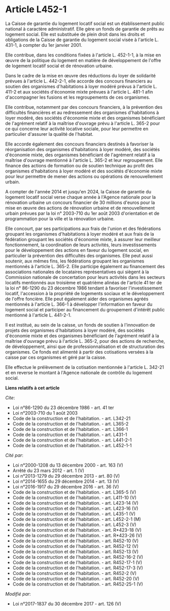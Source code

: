 # Article L452-1

La Caisse de garantie du logement locatif social est un établissement public national à caractère administratif. Elle gère un
fonds de garantie de prêts au logement social. Elle est substituée de plein droit dans les droits et obligations de la Caisse
de garantie du logement social visée à l'article L. 431-1, à compter du 1er janvier 2001.

Elle contribue, dans les conditions fixées à l'article L. 452-1-1, à la mise en œuvre de la politique du logement en matière
de développement de l'offre de logement locatif social et de rénovation urbaine.

Dans le cadre de la mise en œuvre des réductions du loyer de solidarité prévues à l'article L. 442-2-1, elle accorde des
concours financiers au soutien des organismes d'habitations à loyer modéré prévus à l'article L. 411-2 et aux sociétés
d'économie mixte prévues à l'article L. 481-1 afin d'accompagner les fusions et les regroupements de ces organismes.

Elle contribue, notamment par des concours financiers, à la prévention des difficultés financières et au redressement des
organismes d'habitations à loyer modéré, des sociétés d'économie mixte et des organismes bénéficiant de l'agrément relatif à
la maîtrise d'ouvrage prévu à l'article L. 365-2 pour ce qui concerne leur activité locative sociale, pour leur permettre en
particulier d'assurer la qualité de l'habitat.

Elle accorde également des concours financiers destinés à favoriser la réorganisation des organismes d'habitations à loyer
modéré, des sociétés d'économie mixte, des organismes bénéficiant de l'agrément relatif à la maîtrise d'ouvrage mentionné à
l'article L. 365-2 et leur regroupement. Elle finance des actions de formation ou de soutien technique au profit des
organismes d'habitations à loyer modéré et des sociétés d'économie mixte pour leur permettre de mener des actions ou
opérations de renouvellement urbain.

A compter de l'année 2014 et jusqu'en 2024, la Caisse de garantie du logement locatif social verse chaque année à l'Agence
nationale pour la rénovation urbaine un concours financier de 30 millions d'euros pour la mise en œuvre des actions de
rénovation urbaine et de renouvellement urbain prévues par la loi n° 2003-710 du 1er août 2003 d'orientation et de
programmation pour la ville et la rénovation urbaine.

Elle concourt, par ses participations aux frais de l'union et des fédérations groupant les organismes d'habitations à loyer
modéré et aux frais de la fédération groupant les sociétés d'économie mixte, à assurer leur meilleur fonctionnement, la
coordination de leurs activités, leurs investissements pour le développement des actions en faveur du logement social, en
particulier la prévention des difficultés des organismes. Elle peut aussi soutenir, aux mêmes fins, les fédérations groupant
les organismes mentionnés à l'article L. 365-2. Elle participe également au financement des associations nationales de
locataires représentatives qui siègent à la Commission nationale de concertation pour leurs activités dans les secteurs
locatifs mentionnés aux troisième et quatrième alinéas de l'article 41 ter de la loi n° 86-1290 du 23 décembre 1986 tendant à
favoriser l'investissement locatif, l'accession à la propriété de logements sociaux et le développement de l'offre foncière.
Elle peut également aider des organismes agréés mentionnés à l'article L. 366-1 à développer l'information en faveur du
logement social et participer au financement du groupement d'intérêt public mentionné à l'article L. 441-2-1.

Il est institué, au sein de la caisse, un fonds de soutien à l'innovation de projets des organismes d'habitations à loyer
modéré, des sociétés d'économie mixte et des organismes bénéficiant de l'agrément relatif à la maîtrise d'ouvrage prévu à
l'article L. 365-2, pour des actions de recherche, de développement, ainsi que de professionnalisation et de structuration
des organismes. Ce fonds est alimenté à partir des cotisations versées à la caisse par ces organismes et géré par la caisse.

Elle effectue le prélèvement de la cotisation mentionnée à l'article L. 342-21 et en reverse le montant à l'Agence nationale
de contrôle du logement social.

**Liens relatifs à cet article**

_Cite_:

  - Loi n°86-1290 du 23 décembre 1986 - art. 41 ter
  - Loi n°2003-710 du 1 août 2003
  - Code de la construction et de l'habitation. - art. L342-21
  - Code de la construction et de l'habitation. - art. L365-2
  - Code de la construction et de l'habitation. - art. L366-1
  - Code de la construction et de l'habitation. - art. L431-1
  - Code de la construction et de l'habitation. - art. L441-2-1
  - Code de la construction et de l'habitation. - art. L452-1-1

_Cité par_:

  - Loi n°2000-1208 du 13 décembre 2000 - art. 163 (V)
  - Arrêté du 23 mars 2012 - art. 1 (V)
  - Loi n°2013-1279 du 29 décembre 2013 - art. 80 (V)
  - Loi n°2014-1655 du 29 décembre 2014 - art. 13 (V)
  - Loi n°2016-1917 du 29 décembre 2016 - art. 36 (V)
  - Code de la construction et de l'habitation. - art. L365-5 (V)
  - Code de la construction et de l'habitation. - art. L411-10 (V)
  - Code de la construction et de l'habitation. - art. L423-14 (V)
  - Code de la construction et de l'habitation. - art. L423-16 (V)
  - Code de la construction et de l'habitation. - art. L435-1 (V)
  - Code de la construction et de l'habitation. - art. L452-2-1 (M)
  - Code de la construction et de l'habitation. - art. L452-3 (V)
  - Code de la construction et de l'habitation. - art. R*423-18 (V)
  - Code de la construction et de l'habitation. - art. R*423-26 (V)
  - Code de la construction et de l'habitation. - art. R452-10 (V)
  - Code de la construction et de l'habitation. - art. R452-12 (V)
  - Code de la construction et de l'habitation. - art. R452-13 (V)
  - Code de la construction et de l'habitation. - art. R452-16-2 (V)
  - Code de la construction et de l'habitation. - art. R452-17-1 (V)
  - Code de la construction et de l'habitation. - art. R452-17-3 (V)
  - Code de la construction et de l'habitation. - art. R452-2 (V)
  - Code de la construction et de l'habitation. - art. R452-20 (V)
  - Code de la construction et de l'habitation. - art. R452-25-1 (V)

_Modifié par_:

  - Loi n°2017-1837 du 30 décembre 2017 - art. 126 (V)
